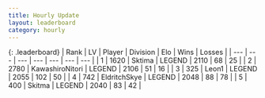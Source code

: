 ```yaml
---
title: Hourly Update
layout: leaderboard
category: hourly
---
```


{: .leaderboard}
| Rank | LV | Player | Division | Elo | Wins | Losses |
| --- | --- | --- | --- | --- | --- | --- |
| <span data-change="0">1</span> | 1620 | <span title="ID: 353063">Sktima</span> | LEGEND | <span data-change="0">2110</span> | <span data-change="0">68</span> | <span data-change="0">25</span> |
| <span data-change="0">2</span> | 2780 | <span title="ID: 164871">KawashiroNitori</span> | LEGEND | <span data-change="0">2106</span> | <span data-change="0">51</span> | <span data-change="0">16</span> |
| <span data-change="1">3</span> | 325 | <span title="ID: 538611">Leon1</span> | LEGEND | <span data-change="0">2055</span> | <span data-change="0">102</span> | <span data-change="0">50</span> |
| <span data-change="4">4</span> | 742 | <span title="ID: 174926">EldritchSkye</span> | LEGEND | <span data-change="19">2048</span> | <span data-change="3">88</span> | <span data-change="0">78</span> |
| <span data-change="-2">5</span> | 400 | <span title="ID: 402846">Skitma</span> | LEGEND | <span data-change="-51">2040</span> | <span data-change="0">83</span> | <span data-change="4">42</span> |